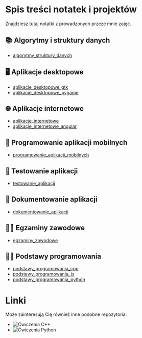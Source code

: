 # Spis treści notatek i projektów

Znajdziesz tutaj notatki z prowadzonych przeze mnie zajęć.

## 📚 Algorytmy i struktury danych
- [algorytmy_struktury_danych](https://github.com/marcin-filipiak/notatki_na_zajecia/tree/main/algorytmy_struktury_danych)

## 🖥️ Aplikacje desktopowe
- [aplikacje_desktopowe_gtk](https://github.com/marcin-filipiak/notatki_na_zajecia/tree/main/aplikacje_desktopowe_gtk)
- [aplikacje_desktopowe_pygame](https://github.com/marcin-filipiak/notatki_na_zajecia/tree/main/aplikacje_desktopowe_pygame)

## 🌐 Aplikacje internetowe
- [aplikacje_internetowe](https://github.com/marcin-filipiak/notatki_na_zajecia/tree/main/aplikacje_internetowe)
- [aplikacje_internetowe_angular](https://github.com/marcin-filipiak/notatki_na_zajecia/tree/main/aplikacje_internetowe_angular)

## 📱 Programowanie aplikacji mobilnych
- [programowanie_aplikacji_mobilnych](https://github.com/marcin-filipiak/notatki_na_zajecia/tree/main/programowanie_aplikacji_mobilnych)

## 🧪 Testowanie aplikacji
- [testowanie_aplikacji](https://github.com/marcin-filipiak/notatki_na_zajecia/tree/main/testowanie_aplikacji)

## 📝 Dokumentowanie aplikacji
- [dokumentowanie_aplikacji](https://github.com/marcin-filipiak/notatki_na_zajecia/tree/main/dokumentowanie_aplikacji)

## 🧑‍🎓 Egzaminy zawodowe
- [egzaminy_zawodowe](https://github.com/marcin-filipiak/notatki_na_zajecia/tree/main/egzaminy_zawodowe)

## 👨‍💻 Podstawy programowania
- [podstawy_programowania_cpp](https://github.com/marcin-filipiak/notatki_na_zajecia/tree/main/podstawy_programowania_cpp)
- [podstawy_programowania_js](https://github.com/marcin-filipiak/notatki_na_zajecia/tree/main/podstawy_programowania_js)
- [podstawy_programowania_python](https://github.com/marcin-filipiak/notatki_na_zajecia/tree/main/podstawy_programowania_python)


# Linki

Może zainteresują Cię również inne podobne repozytoria:
 * ![Ćwiczenia C++](https://github.com/marcin-filipiak/cpp_exercises)
 * ![Ćwiczenia Python](https://github.com/marcin-filipiak/py_exercises)
